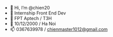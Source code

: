 - 👋 Hi, I’m @chien20
- 👀 Internship Front End Dev
- 🌱 FPT Aptech / T3H
- 💞️ 10/12/2000 / Ha Noi
- 📫 0367639978 / chienmaster1012@gmail.com
